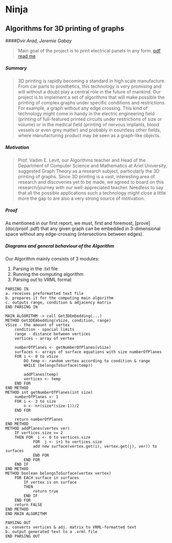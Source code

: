 # Ninja
## Algorithms for 3D printing of graphs
####*Dvir Arad, Jeremie Gabay*

>Main goal of the project is to print electrical panels in any form. [pdf read me](doc/Report1-Eng.docx.pdf)

##### Summary
>3D printing is rapidly becoming a standard in high scale manufacture. From car parts to prosthetics, this technology is very promising and will without a doubt play a central role in the future of mankind.
	Our project is to implement a set of algorithms that will make possible the printing of complex graphs under specific conditions and restrictions. For example, a graph without any edge crossing.
	This kind of technology might come in handy in the electric engineering field (printing of full-featured printed circuits under restrictions of size or volume) or in the medical field (printing of nervous implants, blood vessels or even grey matter) and probably in countless other fields, where manufacturing product may be seen as a graph-like objects.

##### Motivation
>Prof. Vadim E. Levit, our Algorithms teacher and Head of the Department of Computer Science and Mathematics at Ariel University, suggested Graph Theory as a research subject, particularly the 3D printing of graphs.
	Since 3D printing is a vast, interesting area of research and discoveries yet to be made, we agreed to board on this research/journey with our well-appreciated teacher.
	Needless to say that all the possible applications such a technology might close a little more the gap to are also a very strong source of motivation.

##### Proof
As mentioned in our first report, we must, first and foremost, [prove](doc/proof .pdf) that any given graph can be embedded in 3-dimensional space without any edge-crossing (intersections between edges).


##### Diagrams and general behaviour of the Algorithm
Our Algorithm mainly consists of 3 modules:

  1. Parsing in the .txt file
  2. Running the computing algorithm
  3. Parsing out to VRML format
  
```  
PARSING IN
a. receives preformatted text file
b. prepares it for the computing main algorithm
c. outputs range, condition & adjacency matrix
END PARSING IN
```
```
MAIN ALGORITHM -> call Get3DEmbedding(...)
METHOD Get3DEmbedding(vSize, condition, range)
vSize - the amount of vertex
	condition - spacial limits
	range - distance between vertices
	vertices - array of vertex
	
	numberOfPlanes <- getNumberOfPlanes(vSize)
	surfaces <- arrays of surface equations with size numberOfPlanes
	FOR i <- 0 to vSize
		DO temp <- random vertex according to condition & range
		WHILE (belongsToSurface(temp))
			
		addPlanes(temp)
		vertices <- temp
	END FOR
END METHOD
METHOD int getNumberOfPlanes(int size)
	numberOfPlanes <- 1
	FOR i <- 3 to size
		n <- n+(size*(size-1))/2
	END FOR	
	
	return numberOfPlanes
END METHOD
METHOD addPlanes(vertex ver)
	IF vertices.size >= 2
	THEN FOR  i <- 0 to vertices.size
			FOR  j <- i+1 to vertices.size
			add new surface(vertex.get(i), vertex.get(j), ver)) to surfaces
			END FOR
		END FOR
	END IF 
END METHOD	
METHOD boolean belongsToSurface(vertex vertex)
	FOR EACH surface in surfaces 
		IF vertex is on surface 
		THEN
			return true
		END IF
	END FOR	
	return FALSE
END METHOD
END MAIN ALGORITHM
```
```
PARSING OUT
a. converts vertices & adj. matrix to VRML-formatted text
b. output generated text to a .vrml file
END PARSING OUT
```
